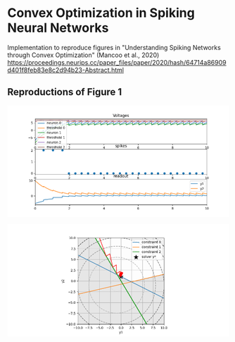 # Convex Optimization in Spiking Neural Networks

Implementation to reproduce figures in "Understanding Spiking Networks through Convex Optimization" (Mancoo et al., 2020)
https://proceedings.neurips.cc/paper_files/paper/2020/hash/64714a86909d401f8feb83e8c2d94b23-Abstract.html

## Reproductions of Figure 1

![readouts](readout.png)

![2D optimization trajectory](trajectory.png)
